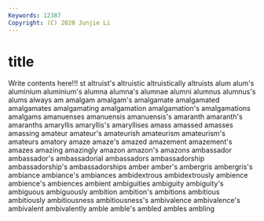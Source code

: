 ```yaml
---
Keywords: 12387
Copyright: (C) 2020 Junjie Li
---
```


# title

Write contents here!!!
st 
altruist's 
altruistic 
altruistically 
altruists 
alum 
alum's 
aluminium 
aluminium's 
alumna
alumna's 
alumnae 
alumni 
alumnus 
alumnus's 
alums 
always 
am 
amalgam 
amalgam's
amalgamate 
amalgamated 
amalgamates 
amalgamating 
amalgamation 
amalgamation's 
amalgamations 
amalgams 
amanuenses 
amanuensis
amanuensis's 
amaranth 
amaranth's 
amaranths 
amaryllis 
amaryllis's 
amaryllises 
amass 
amassed 
amasses
amassing 
amateur 
amateur's 
amateurish 
amateurism 
amateurism's 
amateurs 
amatory 
amaze 
amaze's
amazed 
amazement 
amazement's 
amazes 
amazing 
amazingly 
amazon 
amazon's 
amazons 
ambassador
ambassador's 
ambassadorial 
ambassadors 
ambassadorship 
ambassadorship's 
ambassadorships 
amber 
amber's 
ambergris 
ambergris's
ambiance 
ambiance's 
ambiances 
ambidextrous 
ambidextrously 
ambience 
ambience's 
ambiences 
ambient 
ambiguities
ambiguity 
ambiguity's 
ambiguous 
ambiguously 
ambition 
ambition's 
ambitions 
ambitious 
ambitiously 
ambitiousness
ambitiousness's 
ambivalence 
ambivalence's 
ambivalent 
ambivalently 
amble 
amble's 
ambled 
ambles 
ambling
